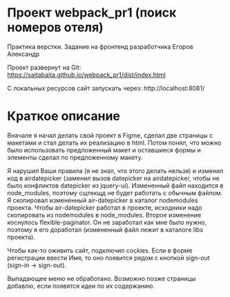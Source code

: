 # Проект webpack_pr1 (поиск номеров отеля)
 Практика верстки. Задание на фронтенд разработчика Егоров Александр
 
 Проект развернут на Git: https://saitabaita.github.io/webpack_pr1/dist/index.html
 
 С локальных ресурсов сайт запускать через: http://localhost:8081/
 
 # Краткое описание
 
Вначале я начал делать свой проект в Figme, сделал две страницы с макетами и стал делать их реализацию в html. Потом понял, что можно было использовать предложенный макет и оставшиеся формы и элементы сделал по предложенному макету. 

Я нарушил Ваши правила (я не знал, что этого делать нельзя) и изменил код в airdatepicker (заменил вызов datepicker на airdatepicker, чтобы не было конфликтов datepicker из jquery-ui). Измененный файл находится в node_modules, поэтому сщтекщд не будет работать с обычным файлом. Я скопировал измененный air-datepicker в каталог nodemodules проекта. Чтобы air-datepicker работал в проекте, исходники надо скопировать из nodemodules в node_modules. Второе изменение коснулось flexible-paginator. Он не заработал как мне было нужно, поэтому я его доработал (измененный файл лежит в каталоге libs проекта).

Чтобы как-то оживить сайт, подключил cockies. Если в форме регистрации ввести Имя, то оно появится рядом с кнопкой sign-out (sign-in -> sign-out).

Выпадающее меню не обработано. Возможно позже страницы добавлю, если появятся идеи по их содержанию.

